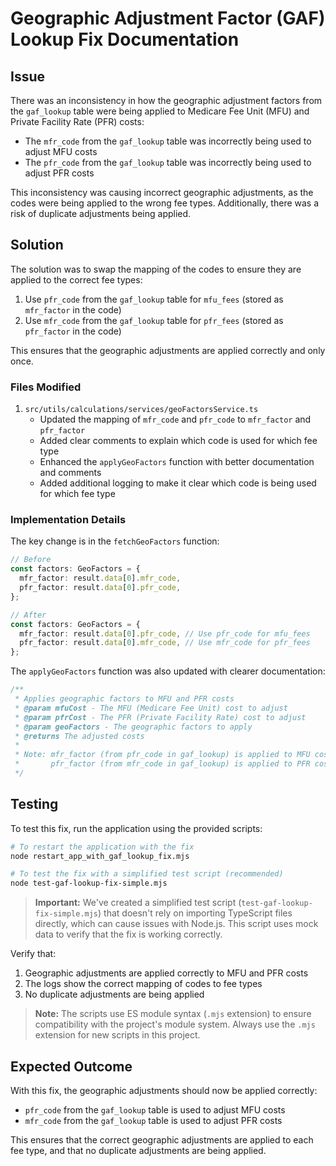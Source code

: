 # Geographic Adjustment Factor (GAF) Lookup Fix Documentation

## Issue

There was an inconsistency in how the geographic adjustment factors from the `gaf_lookup` table were being applied to Medicare Fee Unit (MFU) and Private Facility Rate (PFR) costs:

- The `mfr_code` from the `gaf_lookup` table was incorrectly being used to adjust MFU costs
- The `pfr_code` from the `gaf_lookup` table was incorrectly being used to adjust PFR costs

This inconsistency was causing incorrect geographic adjustments, as the codes were being applied to the wrong fee types. Additionally, there was a risk of duplicate adjustments being applied.

## Solution

The solution was to swap the mapping of the codes to ensure they are applied to the correct fee types:

1. Use `pfr_code` from the `gaf_lookup` table for `mfu_fees` (stored as `mfr_factor` in the code)
2. Use `mfr_code` from the `gaf_lookup` table for `pfr_fees` (stored as `pfr_factor` in the code)

This ensures that the geographic adjustments are applied correctly and only once.

### Files Modified

1. `src/utils/calculations/services/geoFactorsService.ts`
   - Updated the mapping of `mfr_code` and `pfr_code` to `mfr_factor` and `pfr_factor`
   - Added clear comments to explain which code is used for which fee type
   - Enhanced the `applyGeoFactors` function with better documentation and comments
   - Added additional logging to make it clear which code is being used for which fee type

### Implementation Details

The key change is in the `fetchGeoFactors` function:

```typescript
// Before
const factors: GeoFactors = {
  mfr_factor: result.data[0].mfr_code,
  pfr_factor: result.data[0].pfr_code,
};

// After
const factors: GeoFactors = {
  mfr_factor: result.data[0].pfr_code, // Use pfr_code for mfu_fees
  pfr_factor: result.data[0].mfr_code, // Use mfr_code for pfr_fees
};
```

The `applyGeoFactors` function was also updated with clearer documentation:

```typescript
/**
 * Applies geographic factors to MFU and PFR costs
 * @param mfuCost - The MFU (Medicare Fee Unit) cost to adjust
 * @param pfrCost - The PFR (Private Facility Rate) cost to adjust
 * @param geoFactors - The geographic factors to apply
 * @returns The adjusted costs
 * 
 * Note: mfr_factor (from pfr_code in gaf_lookup) is applied to MFU costs
 *       pfr_factor (from mfr_code in gaf_lookup) is applied to PFR costs
 */
```

## Testing

To test this fix, run the application using the provided scripts:

```bash
# To restart the application with the fix
node restart_app_with_gaf_lookup_fix.mjs

# To test the fix with a simplified test script (recommended)
node test-gaf-lookup-fix-simple.mjs
```

> **Important:** We've created a simplified test script (`test-gaf-lookup-fix-simple.mjs`) that doesn't rely on importing TypeScript files directly, which can cause issues with Node.js. This script uses mock data to verify that the fix is working correctly.

Verify that:

1. Geographic adjustments are applied correctly to MFU and PFR costs
2. The logs show the correct mapping of codes to fee types
3. No duplicate adjustments are being applied

> **Note:** The scripts use ES module syntax (`.mjs` extension) to ensure compatibility with the project's module system. Always use the `.mjs` extension for new scripts in this project.

## Expected Outcome

With this fix, the geographic adjustments should now be applied correctly:

- `pfr_code` from the `gaf_lookup` table is used to adjust MFU costs
- `mfr_code` from the `gaf_lookup` table is used to adjust PFR costs

This ensures that the correct geographic adjustments are applied to each fee type, and that no duplicate adjustments are being applied.
